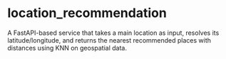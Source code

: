 # location_recommendation
A FastAPI-based service that takes a main location as input, resolves its latitude/longitude, and returns the nearest recommended places with distances using KNN on geospatial data.
